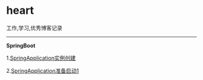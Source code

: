 # heart
工作,学习,优秀博客记录

---

**SpringBoot**

1.[SpringApplication实例创建](java/spring/spring-context-soource-code_1.md)

2.[SpringApplication准备启动1](java/spring/spring-context-soource-code_2.md)

